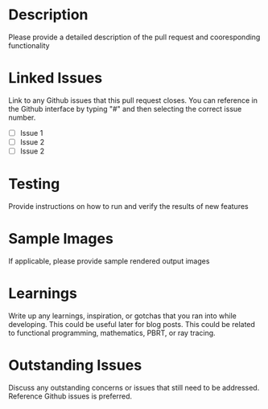 # Description
Please provide a detailed description of the pull request and cooresponding functionality

# Linked Issues
Link to any Github issues that this pull request closes. You can reference in the Github interface by typing "#" and then selecting the correct issue number.

- [ ] Issue 1
- [ ] Issue 2
- [ ] Issue 2

# Testing
Provide instructions on how to run and verify the results of new features

# Sample Images
If applicable, please provide sample rendered output images

# Learnings
Write up any learnings, inspiration, or gotchas that you ran into while developing. This could be useful later for blog posts. This could be related to functional programming, mathematics, PBRT, or ray tracing.

# Outstanding Issues
Discuss any outstanding concerns or issues that still need to be addressed. Reference Github issues is preferred.

